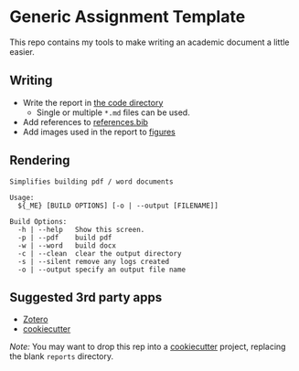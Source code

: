 # Generic Assignment Template

This repo contains my tools to make writing an academic document a little easier.

## Writing

+ Write the report in [the code directory](code/)
  + Single or multiple `*.md` files can be used.
+ Add references to [references.bib](code/references.bib)
+ Add images used in the report to [figures](code/figures)

## Rendering

```text
Simplifies building pdf / word documents 

Usage:
  ${_ME} [BUILD OPTIONS] [-o | --output [FILENAME]]

Build Options:
  -h | --help   Show this screen.
  -p | --pdf    build pdf
  -w | --word   build docx
  -c | --clean  clear the output directory
  -s | --silent remove any logs created
  -o | --output specify an output file name
```

## Suggested 3rd party apps

+ [Zotero](https://www.zotero.org)
+ [cookiecutter](https://drivendata.github.io/cookiecutter-data-science/)

_Note:_ You may want to drop this rep into a [cookiecutter](https://drivendata.github.io/cookiecutter-data-science/) project, replacing the blank ```reports``` directory.
